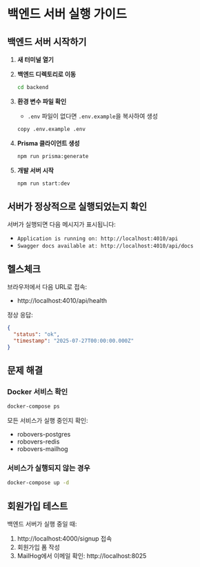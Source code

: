 # 백엔드 서버 실행 가이드

## 백엔드 서버 시작하기

1. **새 터미널 열기**

2. **백엔드 디렉토리로 이동**
   ```bash
   cd backend
   ```

3. **환경 변수 파일 확인**
   - `.env` 파일이 없다면 `.env.example`을 복사하여 생성
   ```bash
   copy .env.example .env
   ```

4. **Prisma 클라이언트 생성**
   ```bash
   npm run prisma:generate
   ```

5. **개발 서버 시작**
   ```bash
   npm run start:dev
   ```

## 서버가 정상적으로 실행되었는지 확인

서버가 실행되면 다음 메시지가 표시됩니다:
- `Application is running on: http://localhost:4010/api`
- `Swagger docs available at: http://localhost:4010/api/docs`

## 헬스체크

브라우저에서 다음 URL로 접속:
- http://localhost:4010/api/health

정상 응답:
```json
{
  "status": "ok",
  "timestamp": "2025-07-27T00:00:00.000Z"
}
```

## 문제 해결

### Docker 서비스 확인
```bash
docker-compose ps
```

모든 서비스가 실행 중인지 확인:
- robovers-postgres
- robovers-redis
- robovers-mailhog

### 서비스가 실행되지 않는 경우
```bash
docker-compose up -d
```

## 회원가입 테스트

백엔드 서버가 실행 중일 때:
1. http://localhost:4000/signup 접속
2. 회원가입 폼 작성
3. MailHog에서 이메일 확인: http://localhost:8025